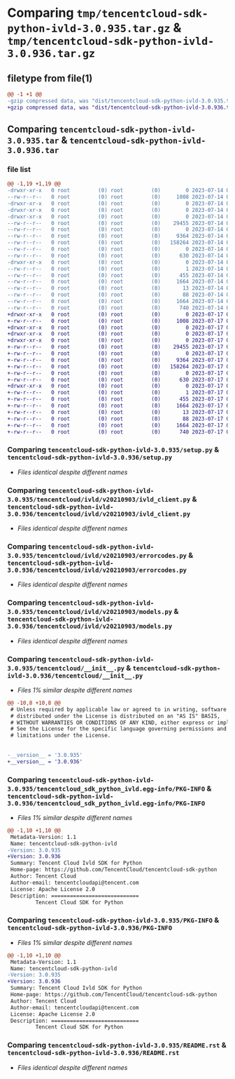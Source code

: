 # Comparing `tmp/tencentcloud-sdk-python-ivld-3.0.935.tar.gz` & `tmp/tencentcloud-sdk-python-ivld-3.0.936.tar.gz`

## filetype from file(1)

```diff
@@ -1 +1 @@
-gzip compressed data, was "dist/tencentcloud-sdk-python-ivld-3.0.935.tar", last modified: Fri Jul 14 00:33:11 2023, max compression
+gzip compressed data, was "dist/tencentcloud-sdk-python-ivld-3.0.936.tar", last modified: Mon Jul 17 00:29:41 2023, max compression
```

## Comparing `tencentcloud-sdk-python-ivld-3.0.935.tar` & `tencentcloud-sdk-python-ivld-3.0.936.tar`

### file list

```diff
@@ -1,19 +1,19 @@
-drwxr-xr-x   0 root         (0) root         (0)        0 2023-07-14 00:33:11.000000 tencentcloud-sdk-python-ivld-3.0.935/
--rw-r--r--   0 root         (0) root         (0)     1008 2023-07-14 00:33:10.000000 tencentcloud-sdk-python-ivld-3.0.935/setup.py
-drwxr-xr-x   0 root         (0) root         (0)        0 2023-07-14 00:33:11.000000 tencentcloud-sdk-python-ivld-3.0.935/tencentcloud/
-drwxr-xr-x   0 root         (0) root         (0)        0 2023-07-14 00:33:11.000000 tencentcloud-sdk-python-ivld-3.0.935/tencentcloud/ivld/
-drwxr-xr-x   0 root         (0) root         (0)        0 2023-07-14 00:33:11.000000 tencentcloud-sdk-python-ivld-3.0.935/tencentcloud/ivld/v20210903/
--rw-r--r--   0 root         (0) root         (0)    29455 2023-07-14 00:33:10.000000 tencentcloud-sdk-python-ivld-3.0.935/tencentcloud/ivld/v20210903/ivld_client.py
--rw-r--r--   0 root         (0) root         (0)        0 2023-07-14 00:33:10.000000 tencentcloud-sdk-python-ivld-3.0.935/tencentcloud/ivld/v20210903/__init__.py
--rw-r--r--   0 root         (0) root         (0)     9364 2023-07-14 00:33:10.000000 tencentcloud-sdk-python-ivld-3.0.935/tencentcloud/ivld/v20210903/errorcodes.py
--rw-r--r--   0 root         (0) root         (0)   158264 2023-07-14 00:33:10.000000 tencentcloud-sdk-python-ivld-3.0.935/tencentcloud/ivld/v20210903/models.py
--rw-r--r--   0 root         (0) root         (0)        0 2023-07-14 00:33:10.000000 tencentcloud-sdk-python-ivld-3.0.935/tencentcloud/ivld/__init__.py
--rw-r--r--   0 root         (0) root         (0)      630 2023-07-14 00:33:10.000000 tencentcloud-sdk-python-ivld-3.0.935/tencentcloud/__init__.py
-drwxr-xr-x   0 root         (0) root         (0)        0 2023-07-14 00:33:11.000000 tencentcloud-sdk-python-ivld-3.0.935/tencentcloud_sdk_python_ivld.egg-info/
--rw-r--r--   0 root         (0) root         (0)        1 2023-07-14 00:33:11.000000 tencentcloud-sdk-python-ivld-3.0.935/tencentcloud_sdk_python_ivld.egg-info/dependency_links.txt
--rw-r--r--   0 root         (0) root         (0)      455 2023-07-14 00:33:11.000000 tencentcloud-sdk-python-ivld-3.0.935/tencentcloud_sdk_python_ivld.egg-info/SOURCES.txt
--rw-r--r--   0 root         (0) root         (0)     1664 2023-07-14 00:33:11.000000 tencentcloud-sdk-python-ivld-3.0.935/tencentcloud_sdk_python_ivld.egg-info/PKG-INFO
--rw-r--r--   0 root         (0) root         (0)       13 2023-07-14 00:33:11.000000 tencentcloud-sdk-python-ivld-3.0.935/tencentcloud_sdk_python_ivld.egg-info/top_level.txt
--rw-r--r--   0 root         (0) root         (0)       88 2023-07-14 00:33:11.000000 tencentcloud-sdk-python-ivld-3.0.935/setup.cfg
--rw-r--r--   0 root         (0) root         (0)     1664 2023-07-14 00:33:11.000000 tencentcloud-sdk-python-ivld-3.0.935/PKG-INFO
--rw-r--r--   0 root         (0) root         (0)      740 2023-07-14 00:33:10.000000 tencentcloud-sdk-python-ivld-3.0.935/README.rst
+drwxr-xr-x   0 root         (0) root         (0)        0 2023-07-17 00:29:41.000000 tencentcloud-sdk-python-ivld-3.0.936/
+-rw-r--r--   0 root         (0) root         (0)     1008 2023-07-17 00:29:41.000000 tencentcloud-sdk-python-ivld-3.0.936/setup.py
+drwxr-xr-x   0 root         (0) root         (0)        0 2023-07-17 00:29:41.000000 tencentcloud-sdk-python-ivld-3.0.936/tencentcloud/
+drwxr-xr-x   0 root         (0) root         (0)        0 2023-07-17 00:29:41.000000 tencentcloud-sdk-python-ivld-3.0.936/tencentcloud/ivld/
+drwxr-xr-x   0 root         (0) root         (0)        0 2023-07-17 00:29:41.000000 tencentcloud-sdk-python-ivld-3.0.936/tencentcloud/ivld/v20210903/
+-rw-r--r--   0 root         (0) root         (0)    29455 2023-07-17 00:29:41.000000 tencentcloud-sdk-python-ivld-3.0.936/tencentcloud/ivld/v20210903/ivld_client.py
+-rw-r--r--   0 root         (0) root         (0)        0 2023-07-17 00:29:41.000000 tencentcloud-sdk-python-ivld-3.0.936/tencentcloud/ivld/v20210903/__init__.py
+-rw-r--r--   0 root         (0) root         (0)     9364 2023-07-17 00:29:41.000000 tencentcloud-sdk-python-ivld-3.0.936/tencentcloud/ivld/v20210903/errorcodes.py
+-rw-r--r--   0 root         (0) root         (0)   158264 2023-07-17 00:29:41.000000 tencentcloud-sdk-python-ivld-3.0.936/tencentcloud/ivld/v20210903/models.py
+-rw-r--r--   0 root         (0) root         (0)        0 2023-07-17 00:29:41.000000 tencentcloud-sdk-python-ivld-3.0.936/tencentcloud/ivld/__init__.py
+-rw-r--r--   0 root         (0) root         (0)      630 2023-07-17 00:29:41.000000 tencentcloud-sdk-python-ivld-3.0.936/tencentcloud/__init__.py
+drwxr-xr-x   0 root         (0) root         (0)        0 2023-07-17 00:29:41.000000 tencentcloud-sdk-python-ivld-3.0.936/tencentcloud_sdk_python_ivld.egg-info/
+-rw-r--r--   0 root         (0) root         (0)        1 2023-07-17 00:29:41.000000 tencentcloud-sdk-python-ivld-3.0.936/tencentcloud_sdk_python_ivld.egg-info/dependency_links.txt
+-rw-r--r--   0 root         (0) root         (0)      455 2023-07-17 00:29:41.000000 tencentcloud-sdk-python-ivld-3.0.936/tencentcloud_sdk_python_ivld.egg-info/SOURCES.txt
+-rw-r--r--   0 root         (0) root         (0)     1664 2023-07-17 00:29:41.000000 tencentcloud-sdk-python-ivld-3.0.936/tencentcloud_sdk_python_ivld.egg-info/PKG-INFO
+-rw-r--r--   0 root         (0) root         (0)       13 2023-07-17 00:29:41.000000 tencentcloud-sdk-python-ivld-3.0.936/tencentcloud_sdk_python_ivld.egg-info/top_level.txt
+-rw-r--r--   0 root         (0) root         (0)       88 2023-07-17 00:29:41.000000 tencentcloud-sdk-python-ivld-3.0.936/setup.cfg
+-rw-r--r--   0 root         (0) root         (0)     1664 2023-07-17 00:29:41.000000 tencentcloud-sdk-python-ivld-3.0.936/PKG-INFO
+-rw-r--r--   0 root         (0) root         (0)      740 2023-07-17 00:29:41.000000 tencentcloud-sdk-python-ivld-3.0.936/README.rst
```

### Comparing `tencentcloud-sdk-python-ivld-3.0.935/setup.py` & `tencentcloud-sdk-python-ivld-3.0.936/setup.py`

 * *Files identical despite different names*

### Comparing `tencentcloud-sdk-python-ivld-3.0.935/tencentcloud/ivld/v20210903/ivld_client.py` & `tencentcloud-sdk-python-ivld-3.0.936/tencentcloud/ivld/v20210903/ivld_client.py`

 * *Files identical despite different names*

### Comparing `tencentcloud-sdk-python-ivld-3.0.935/tencentcloud/ivld/v20210903/errorcodes.py` & `tencentcloud-sdk-python-ivld-3.0.936/tencentcloud/ivld/v20210903/errorcodes.py`

 * *Files identical despite different names*

### Comparing `tencentcloud-sdk-python-ivld-3.0.935/tencentcloud/ivld/v20210903/models.py` & `tencentcloud-sdk-python-ivld-3.0.936/tencentcloud/ivld/v20210903/models.py`

 * *Files identical despite different names*

### Comparing `tencentcloud-sdk-python-ivld-3.0.935/tencentcloud/__init__.py` & `tencentcloud-sdk-python-ivld-3.0.936/tencentcloud/__init__.py`

 * *Files 1% similar despite different names*

```diff
@@ -10,8 +10,8 @@
 # Unless required by applicable law or agreed to in writing, software
 # distributed under the License is distributed on an "AS IS" BASIS,
 # WITHOUT WARRANTIES OR CONDITIONS OF ANY KIND, either express or implied.
 # See the License for the specific language governing permissions and
 # limitations under the License.
 
 
-__version__ = '3.0.935'
+__version__ = '3.0.936'
```

### Comparing `tencentcloud-sdk-python-ivld-3.0.935/tencentcloud_sdk_python_ivld.egg-info/PKG-INFO` & `tencentcloud-sdk-python-ivld-3.0.936/tencentcloud_sdk_python_ivld.egg-info/PKG-INFO`

 * *Files 1% similar despite different names*

```diff
@@ -1,10 +1,10 @@
 Metadata-Version: 1.1
 Name: tencentcloud-sdk-python-ivld
-Version: 3.0.935
+Version: 3.0.936
 Summary: Tencent Cloud Ivld SDK for Python
 Home-page: https://github.com/TencentCloud/tencentcloud-sdk-python
 Author: Tencent Cloud
 Author-email: tencentcloudapi@tencent.com
 License: Apache License 2.0
 Description: ============================
         Tencent Cloud SDK for Python
```

### Comparing `tencentcloud-sdk-python-ivld-3.0.935/PKG-INFO` & `tencentcloud-sdk-python-ivld-3.0.936/PKG-INFO`

 * *Files 1% similar despite different names*

```diff
@@ -1,10 +1,10 @@
 Metadata-Version: 1.1
 Name: tencentcloud-sdk-python-ivld
-Version: 3.0.935
+Version: 3.0.936
 Summary: Tencent Cloud Ivld SDK for Python
 Home-page: https://github.com/TencentCloud/tencentcloud-sdk-python
 Author: Tencent Cloud
 Author-email: tencentcloudapi@tencent.com
 License: Apache License 2.0
 Description: ============================
         Tencent Cloud SDK for Python
```

### Comparing `tencentcloud-sdk-python-ivld-3.0.935/README.rst` & `tencentcloud-sdk-python-ivld-3.0.936/README.rst`

 * *Files identical despite different names*

